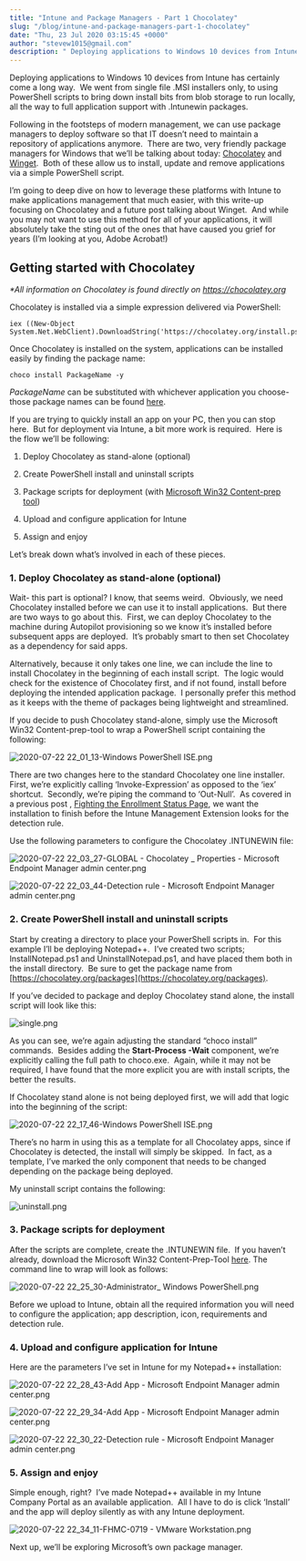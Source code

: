 ```yaml
---
title: "Intune and Package Managers - Part 1 Chocolatey"
slug: "/blog/intune-and-package-managers-part-1-chocolatey"
date: "Thu, 23 Jul 2020 03:15:45 +0000"
author: "stevew1015@gmail.com"
description: " Deploying applications to Windows 10 devices from Intune has certainly come a long way.&nbsp; We went from single file .MSI installers only, to using PowerShell scripts to bring down install bits from blob storage to run locally, all the way to full application support with .Intunewin"
---
```


Deploying applications to Windows 10 devices from Intune has certainly come a long way.  We went from single file .MSI installers only, to using PowerShell scripts to bring down install bits from blob storage to run locally, all the way to full application support with .Intunewin packages.

Following in the footsteps of modern management, we can use package managers to deploy software so that IT doesn’t need to maintain a repository of applications anymore.  There are two, very friendly package managers for Windows that we’ll be talking about today: [Chocolatey](https://chocolatey.org) and [Winget](https://github.com/microsoft/winget-cli).  Both of these allow us to install, update and remove applications via a simple PowerShell script.

I’m going to deep dive on how to leverage these platforms with Intune to make applications management that much easier, with this write-up focusing on Chocolatey and a future post talking about Winget.  And while you may not want to use this method for all of your applications, it will absolutely take the sting out of the ones that have caused you grief for years (I’m looking at you, Adobe Acrobat!)

Getting started with Chocolatey
-------------------------------

_\*All information on Chocolatey is found directly on_ [_https://chocolatey.org_](https://chocolatey.org/)

Chocolatey is installed via a simple expression delivered via PowerShell:

```
iex ((New-Object System.Net.WebClient).DownloadString('https://chocolatey.org/install.ps1'))
```

Once Chocolatey is installed on the system, applications can be installed easily by finding the package name:

```
choco install PackageName -y
```

_PackageName_ can be substituted with whichever application you choose- those package names can be found [here](https://chocolatey.org/packages).

If you are trying to quickly install an app on your PC, then you can stop here.  But for deployment via Intune, a bit more work is required.  Here is the flow we’ll be following:

1.  Deploy Chocolatey as stand-alone (optional)
    
2.  Create PowerShell install and uninstall scripts
    
3.  Package scripts for deployment (with [Microsoft Win32 Content-prep tool](https://github.com/microsoft/Microsoft-Win32-Content-Prep-Tool))
    
4.  Upload and configure application for Intune
    
5.  Assign and enjoy
    

Let’s break down what’s involved in each of these pieces.

### 1\. Deploy Chocolatey as stand-alone (optional)

Wait- this part is optional? I know, that seems weird.  Obviously, we need Chocolatey installed before we can use it to install applications.  But there are two ways to go about this.  First, we can deploy Chocolatey to the machine during Autopilot provisioning so we know it’s installed before subsequent apps are deployed.  It’s probably smart to then set Chocolatey as a dependency for said apps.

Alternatively, because it only takes one line, we can include the line to install Chocolatey in the beginning of each install script.  The logic would check for the existence of Chocolatey first, and if not found, install before deploying the intended application package.  I personally prefer this method as it keeps with the theme of packages being lightweight and streamlined.

If you decide to push Chocolatey stand-alone, simply use the Microsoft Win32 Content-prep-tool to wrap a PowerShell script containing the following:

![2020-07-22 22_01_13-Windows PowerShell ISE.png](https://getrubixsitecms.blob.core.windows.net/public-assets/content/v1/5dd365a31aa1fd743bc30b8e/1595472181958-JA7BPWAH7LPIJ077IP7V/2020-07-22+22_01_13-Windows+PowerShell+ISE.png)

There are two changes here to the standard Chocolatey one line installer.  First, we’re explicitly calling ‘Invoke-Expression’ as opposed to the ‘iex’ shortcut.  Secondly, we’re piping the command to ‘Out-Null’.  As covered in a previous post , [Fighting the Enrollment Status Page](https://www.getrubix.com/blog/please-wait), we want the installation to finish before the Intune Management Extension looks for the detection rule.

Use the following parameters to configure the Chocolatey .INTUNEWIN file:

![2020-07-22 22_03_27-GLOBAL - Chocolatey _ Properties - Microsoft Endpoint Manager admin center.png](https://getrubixsitecms.blob.core.windows.net/public-assets/content/v1/5dd365a31aa1fd743bc30b8e/1595472482272-TPZMFD3C58ZI7Z7ZTN4S/2020-07-22+22_03_27-GLOBAL+-+Chocolatey+_+Properties+-+Microsoft+Endpoint+Manager+admin+center.png)

![2020-07-22 22_03_44-Detection rule - Microsoft Endpoint Manager admin center.png](https://getrubixsitecms.blob.core.windows.net/public-assets/content/v1/5dd365a31aa1fd743bc30b8e/1595472498108-LJ39SC7B14BK4093M96K/2020-07-22+22_03_44-Detection+rule+-+Microsoft+Endpoint+Manager+admin+center.png)

### 2\. Create PowerShell install and uninstall scripts

Start by creating a directory to place your PowerShell scripts in.  For this example I’ll be deploying Notepad++.  I’ve created two scripts; InstallNotepad.ps1 and UninstallNotepad.ps1, and have placed them both in the install directory.  Be sure to get the package name from [https://chocolatey.org/packages](https://chocolatey.org/packages).

If you’ve decided to package and deploy Chocolatey stand alone, the install script will look like this:

![single.png](https://getrubixsitecms.blob.core.windows.net/public-assets/content/v1/5dd365a31aa1fd743bc30b8e/1595472722629-TLWFDMGPQ905JBLFIOVG/single.png)

As you can see, we’re again adjusting the standard “choco install” commands.  Besides adding the **Start-Process -Wait** component, we’re explicitly calling the full path to choco.exe.  Again, while it may not be required, I have found that the more explicit you are with install scripts, the better the results.

If Chocolatey stand alone is not being deployed first, we will add that logic into the beginning of the script:

![2020-07-22 22_17_46-Windows PowerShell ISE.png](https://getrubixsitecms.blob.core.windows.net/public-assets/content/v1/5dd365a31aa1fd743bc30b8e/1595472783737-SGTWYAZ7322DN0DXUEFD/2020-07-22+22_17_46-Windows+PowerShell+ISE.png)

There’s no harm in using this as a template for all Chocolatey apps, since if Chocolatey is detected, the install will simply be skipped.  In fact, as a template, I’ve marked the only component that needs to be changed depending on the package being deployed.

My uninstall script contains the following:

![uninstall.png](https://getrubixsitecms.blob.core.windows.net/public-assets/content/v1/5dd365a31aa1fd743bc30b8e/1595472968884-XYE63GBNTD6MC3TSVVCR/uninstall.png)

### 3\. Package scripts for deployment

After the scripts are complete, create the .INTUNEWIN file.  If you haven’t already, download the Microsoft Win32 Content-Prep-Tool [here](https://github.com/microsoft/Microsoft-Win32-Content-Prep-Tool). The command line to wrap will look as follows:

![2020-07-22 22_25_30-Administrator_ Windows PowerShell.png](https://getrubixsitecms.blob.core.windows.net/public-assets/content/v1/5dd365a31aa1fd743bc30b8e/1595473175105-L4RX90INAJVUBNZ759QA/2020-07-22+22_25_30-Administrator_+Windows+PowerShell.png)

Before we upload to Intune, obtain all the required information you will need to configure the application; app description, icon, requirements and detection rule.

### 4\. Upload and configure application for Intune

Here are the parameters I’ve set in Intune for my Notepad++ installation:

![2020-07-22 22_28_43-Add App - Microsoft Endpoint Manager admin center.png](https://getrubixsitecms.blob.core.windows.net/public-assets/content/v1/5dd365a31aa1fd743bc30b8e/1595473286237-SYTPUWUFGBJ4K64Y2KFF/2020-07-22+22_28_43-Add+App+-+Microsoft+Endpoint+Manager+admin+center.png)

![2020-07-22 22_29_34-Add App - Microsoft Endpoint Manager admin center.png](https://getrubixsitecms.blob.core.windows.net/public-assets/content/v1/5dd365a31aa1fd743bc30b8e/1595473301120-F0ZCNWS7MVT010XZ5PNM/2020-07-22+22_29_34-Add+App+-+Microsoft+Endpoint+Manager+admin+center.png)

![2020-07-22 22_30_22-Detection rule - Microsoft Endpoint Manager admin center.png](https://getrubixsitecms.blob.core.windows.net/public-assets/content/v1/5dd365a31aa1fd743bc30b8e/1595473320599-94PI8BT8XLBMNHMAU06O/2020-07-22+22_30_22-Detection+rule+-+Microsoft+Endpoint+Manager+admin+center.png)

### 5\. Assign and enjoy

Simple enough, right?  I’ve made Notepad++ available in my Intune Company Portal as an available application.  All I have to do is click ‘Install’ and the app will deploy silently as with any Intune deployment. 

![2020-07-22 22_34_11-FHMC-0719 - VMware Workstation.png](https://getrubixsitecms.blob.core.windows.net/public-assets/content/v1/5dd365a31aa1fd743bc30b8e/1595473388306-0IMZFJXOJHETTUNXBE2H/2020-07-22+22_34_11-FHMC-0719+-+VMware+Workstation.png)

Next up, we’ll be exploring Microsoft’s own package manager.